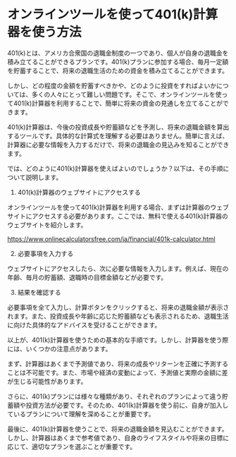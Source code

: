 オンラインツールを使って401(k)計算器を使う方法
==========================

401(k)とは、アメリカ合衆国の退職金制度の一つであり、個人が自身の退職金を積み立てることができるプランです。401(k)プランに参加する場合、毎月一定額を貯蓄することで、将来の退職生活のための資金を積み立てることができます。

しかし、どの程度の金額を貯蓄すべきかや、どのように投資をすればよいかについては、多くの人々にとって難しい問題です。そこで、オンラインツールを使って401(k)計算器を利用することで、簡単に将来の資金の見通しを立てることができます。

401(k)計算器は、今後の投資成長や貯蓄額などを予測し、将来の退職金額を算出するツールです。具体的な計算式を理解する必要はありません。簡単に言えば、計算器に必要な情報を入力するだけで、将来の退職金の見込みを知ることができます。

では、どのように401(k)計算器を使えばよいのでしょうか？以下は、その手順について説明します。

1. 401(k)計算器のウェブサイトにアクセスする

オンラインツールを使って401(k)計算器を利用する場合、まずは計算器のウェブサイトにアクセスする必要があります。ここでは、無料で使える401(k)計算器のウェブサイトを紹介します。

<https://www.onlinecalculatorsfree.com/ja/financial/401k-calculator.html>

2. 必要事項を入力する

ウェブサイトにアクセスしたら、次に必要な情報を入力します。例えば、現在の年齢、毎月の貯蓄額、退職時の目標金額などが必要です。

3. 結果を確認する

必要事項を全て入力し、計算ボタンをクリックすると、将来の退職金額が表示されます。また、投資成長や年齢に応じた貯蓄額なども表示されるため、退職生活に向けた具体的なアドバイスを受けることができます。

以上が、401(k)計算器を使うための基本的な手順です。しかし、計算器を使う際には、いくつかの注意点があります。

まず、計算器はあくまで予測値であり、将来の成長やリターンを正確に予測することは不可能です。また、市場や経済の変動によって、予測値と実際の金額に差が生じる可能性があります。

さらに、401(k)プランには様々な種類があり、それぞれのプランによって違う貯蓄額や投資方法が必要です。そのため、401(k)計算器を使う前に、自身が加入しているプランについて理解を深めることが重要です。

最後に、401(k)計算器を使うことで、将来の退職金額を見込むことができます。しかし、計算器はあくまで参考値であり、自身のライフスタイルや将来の目標に応じて、適切なプランを選ぶことが重要です。